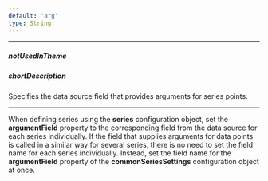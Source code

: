 ```yaml
---
default: 'arg'
type: String
---
```

---
##### notUsedInTheme

##### shortDescription
Specifies the data source field that provides arguments for series points.

---
When defining series using the **series** configuration object, set the **argumentField** property to the corresponding field from the data source for each series individually. If the field that supplies arguments for data points is called in a similar way for several series, there is no need to set the field name for each series individually. Instead, set the field name for the **argumentField** property of the **commonSeriesSettings** configuration object at once.